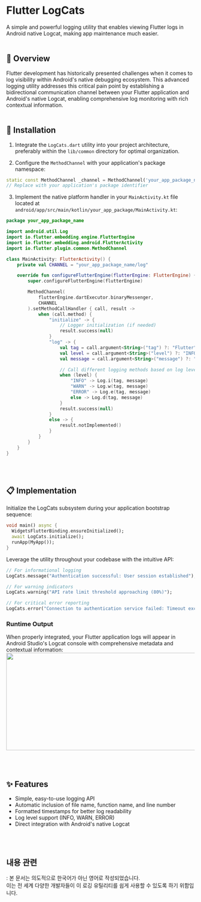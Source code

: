 # Flutter LogCats
A simple and powerful logging utility that enables viewing Flutter logs in Android native Logcat, making app maintenance much easier.
<br><br>

## 📝 Overview
Flutter development has historically presented challenges when it comes to log visibility within Android's native debugging ecosystem. This advanced logging utility addresses this critical pain point by establishing a bidirectional communication channel between your Flutter application and Android's native Logcat, enabling comprehensive log monitoring with rich contextual information.
<br><br>
## 🚀 Installation

1. Integrate the `LogCats.dart` utility into your project architecture, preferably within the `lib/common` directory for optimal organization.

2. Configure the `MethodChannel` with your application's package namespace:

```dart
static const MethodChannel _channel = MethodChannel('your_app_package_name/log');
// Replace with your application's package identifier
```

3. Implement the native platform handler in your `MainActivity.kt` file located at `android/app/src/main/kotlin/your_app_package/MainActivity.kt`:

```kotlin
package your_app_package_name

import android.util.Log
import io.flutter.embedding.engine.FlutterEngine
import io.flutter.embedding.android.FlutterActivity
import io.flutter.plugin.common.MethodChannel

class MainActivity: FlutterActivity() {
    private val CHANNEL = "your_app_package_name/log"

    override fun configureFlutterEngine(flutterEngine: FlutterEngine) {
        super.configureFlutterEngine(flutterEngine)

        MethodChannel(
            flutterEngine.dartExecutor.binaryMessenger,
            CHANNEL
        ).setMethodCallHandler { call, result ->
            when (call.method) {
                "initialize" -> {
                    // Logger initialization (if needed)
                    result.success(null)
                }
                "log" -> {
                    val tag = call.argument<String>("tag") ?: "Flutter"
                    val level = call.argument<String>("level") ?: "INFO"
                    val message = call.argument<String>("message") ?: ""

                    // Call different logging methods based on log level
                    when (level) {
                        "INFO" -> Log.i(tag, message)
                        "WARN" -> Log.w(tag, message)
                        "ERROR" -> Log.e(tag, message)
                        else -> Log.d(tag, message)
                    }
                    result.success(null)
                }
                else -> {
                    result.notImplemented()
                }
            }
        }
    }
}
```
<br><br>
## 📋 Implementation

Initialize the LogCats subsystem during your application bootstrap sequence:

```dart
void main() async {
  WidgetsFlutterBinding.ensureInitialized();
  await LogCats.initialize();
  runApp(MyApp());
}
```

Leverage the utility throughout your codebase with the intuitive API:

```dart
// For informational logging
LogCats.message("Authentication successful: User session established");

// For warning indicators
LogCats.warning("API rate limit threshold approaching (80%)");

// For critical error reporting
LogCats.error("Connection to authentication service failed: Timeout exceeded");
```
### Runtime Output

When properly integrated, your Flutter application logs will appear in Android Studio's Logcat console with comprehensive metadata and contextual information:
<br>
<img src="https://i.imgur.com/W8w4LVt.png" width="1000" height="260"/>

<br><br>
## ✨ Features

- Simple, easy-to-use logging API
- Automatic inclusion of file name, function name, and line number
- Formatted timestamps for better log readability
- Log level support (INFO, WARN, ERROR)
- Direct integration with Android's native Logcat

<br><br>
## 내용 관련
: 본 문서는 의도적으로 한국어가 아닌 영어로 작성되었습니다.<br> 이는 전 세계 다양한 개발자들이 이 로깅 유틸리티를 쉽게 사용할 수 있도록 하기 위함입니다.
